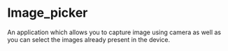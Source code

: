 # Image_picker
 An application which allows you to capture image using camera as well as you can select the images already present in the device.
